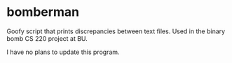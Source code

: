 # bomberman
Goofy script that prints discrepancies between text files. Used in the binary bomb CS 220 project at BU.

I have no plans to update this program.
